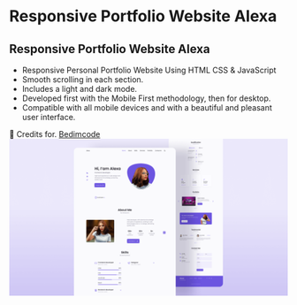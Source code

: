 # Responsive Portfolio Website Alexa
## Responsive Portfolio Website Alexa

- Responsive Personal Portfolio Website Using HTML CSS & JavaScript
- Smooth scrolling in each section.
- Includes a light and dark mode.
- Developed first with the Mobile First methodology, then for desktop.
- Compatible with all mobile devices and with a beautiful and pleasant user interface.

💙 Credits for. <a href="http://www.youtube.com/c/Bedimcode](https://www.youtube.com/watch?v=27JtRAI3QO8&t=1582s)https://www.youtube.com/watch?v=27JtRAI3QO8&t=1582s" target="_blank">Bedimcode</a>
![preview img](/preview.png)
